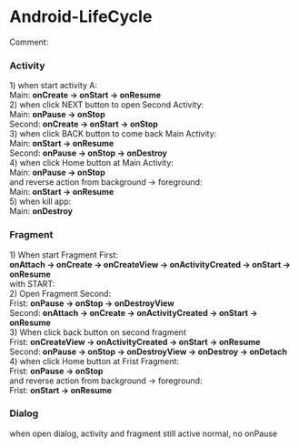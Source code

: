 # Android-LifeCycle

Comment:<br>
<h3>Activity</h3>
1) when start activity A:<br>
  Main: <b>onCreate -> onStart -> onResume</b><br>
2) when click NEXT button to open Second Activity:<br>
  Main: <b>onPause -> onStop</b><br>
  Second: <b>onCreate -> onStart -> onStop</b><br>
3) when click BACK button to come back Main Activity:<br>
  Main: <b>onStart -> onResume</b><br>
  Second: <b>onPause -> onStop -> onDestroy</b><br>
4) when click Home button at Main Activity:<br>
  Main: <b>onPause -> onStop</b><br>
   and reverse action from background -> foreground:<br>
  Main: <b>onStart -> onResume</b><br>
5) when kill app:<br>
  Main: <b>onDestroy</b>

<h3>Fragment</h3>
1) When start Fragment First:<br>
<b>onAttach -> onCreate -> onCreateView -> onActivityCreated -> onStart -> onResume</b><br>
  with START: <br>
2) Open Fragment Second:<br>
  Frist: <b>onPause -> onStop -> onDestroyView</b><br>
  Second: <b>onAttach -> onCreate -> onActivityCreated -> onStart -> onResume</b><br>
3) When click back button on second fragment<br>
  Frist: <b>onCreateView -> onActivityCreated -> onStart -> onResume</b><br>
  Second: <b>onPause -> onStop -> onDestroyView -> onDestroy -> onDetach</b><br>
4) when click Home button at Frist Fragment:<br>
  Frist: <b>onPause -> onStop</b><br>
  and reverse action from background -> foreground:<br>
  Frist: <b>onStart -> onResume</b><br>
  
<h3>Dialog</h3>
when open dialog, activity and fragment still active normal, no onPause
